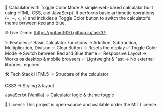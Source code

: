 🔢 Calculator with Toggle Color Mode
A simple web-based calculator built using HTML, CSS, and JavaScript.
It performs basic arithmetic operations (+, −, ×, ÷) and includes a Toggle Color button to switch the calculator’s theme between Red and Blue.

🌐 Live Demo: [https://pritam1620.github.io/task3/]

✨ Features
✅ Basic Calculator Functions → Addition, Subtraction, Multiplication, Division
✅ Clear Button → Resets the display
✅ Toggle Color Mode → Switch between Red and Blue theme
✅ Responsive Layout → Works on desktop & mobile browsers
✅ Lightweight & Fast → No external libraries required

🛠️ Tech Stack
HTML5 → Structure of the calculator

CSS3 → Styling & layout

JavaScript (Vanilla) → Calculator logic & theme toggle

📜 License
This project is open-source and available under the MIT License.
